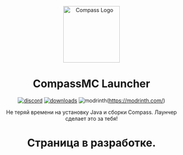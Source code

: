 <p align="center"><img src="https://i.imgur.com/t8BQM7U.png" width="150px" height="150px" alt="Compass Logo"></p>

<h1 align="center">CompassMC Launcher</h1>

[<p align="center"><img src="https://wsrv.nl/?url=https%3A%2F%2Fcdn.jsdelivr.net%2Fnpm%2F%40intergrav%2Fdevins-badges%403%2Fassets%2Fcozy-minimal%2Fsocial%2Fdiscord-plural_vector.svg&n=-1" alt="discord">](https://discord.gg/GU2UMhwZ) [<img src="https://wsrv.nl/?url=https%3A%2F%2Fcdn.jsdelivr.net%2Fnpm%2F%40intergrav%2Fdevins-badges%403%2Fassets%2Fcozy-minimal%2Fsocial%2Fyoutube-plural_vector.svg&n=-1" alt="downloads">](https://github.com/notnq2gre/CompassLauncher/releases) <img src="https://wsrv.nl/?url=https%3A%2F%2Fcdn.jsdelivr.net%2Fnpm%2F%40intergrav%2Fdevins-badges%403%2Fassets%2Fcozy-minimal%2Favailable%2Fmodrinth_vector.svg&n=-1" alt="modrinth">(https://modrinth.com/)</p>

<p align="center">Не теряй времени на установку Java и сборки Compass. Лаунчер сделает это за тебя!</p>

<h1 align="center">Страница в разработке.</h1>
